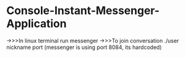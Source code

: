 # Console-Instant-Messenger-Application
->>>In linux terminal run messenger
->>>To join conversation ./user nickname port
(messenger is using port 8084, its hardcoded)
